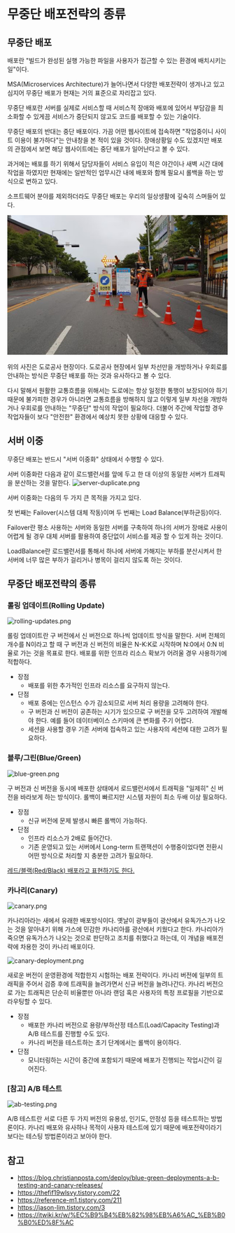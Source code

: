 # 무중단 배포전략의 종류

## 무중단 배포

배포란 "빌드가 완성된 실행 가능한 파일을 사용자가 접근할 수 있는 환경에 배치시키는 일"이다.

MSA(Microservices Architecture)가 늘어나면서 다양한 배포전략이 생겨나고 있고 심지어 무중단 배포가 현재는 거의 표준으로 자리잡고 있다.

무중단 배포란 서버를 실제로 서비스할 때 서비스적 장애와 배포에 있어서 부담감을 최소화할 수 있게끔 서비스가 중단되지 않고도 코드를 배포할 수 있는 기술이다.

무중단 배포의 반대는 중단 배포이다. 가끔 어떤 웹사이트에 접속하면 "작업중이니 사이트 이용이 불가하다"는 안내창을 본 적이 있을 것이다. 장애상황일 수도 있겠지만 배포의 관점에서 보면 해당 웹사이트에는 중단 배포가 일어난다고 볼 수 있다.

과거에는 배포를 하기 위해서 담당자들이 서비스 유입이 적은 야간이나 새벽 시간 대에 작업을 하였지만 현재에는 일반적인 업무시간 내에 배포와 함께 필요시 롤백을 하는 방식으로 변하고 있다.

소프트웨어 분야를 제외하더라도 무중단 배포는 우리의 일상생활에 깊숙히 스며들어 있다.

![road-construction.jpg](images/road-construction.jpg)

위의 사진은 도로공사 현장이다. 도로공사 현장에서 일부 차선만을 개방하거나 우회로를 안내하는 방식은 무중단 배포를 하는 것과 유사하다고 볼 수 있다. 

다시 말해서 원활한 교통흐름을 위해서는 도로에는 항상 일정한 통행이 보장되어야 하기 때문에 불가피한 경우가 아니라면 교통흐름을 방해하지 않고 이렇게 일부 차선을 개방하거나 우회로를 안내하는 "무중단" 방식의 작업이 필요하다. 더불어 주간에 작업할 경우 작업자들이 보다 "안전한" 환경에서 예상치 못한 상황에 대응할 수 있다.

## 서버 이중

무중단 배포는 반드시 "서버 이중화" 상태에서 수행할 수 있다.

서버 이중화란 다음과 같이 로드밸런서를 앞에 두고 한 대 이상의 동일한 서버가 트래픽을 분산하는 것을 말한다.
![server-duplicate.png](https://img1.daumcdn.net/thumb/R800x0/?scode=mtistory2&fname=https%3A%2F%2Ft1.daumcdn.net%2Fcfile%2Ftistory%2F2332684E583157AD06)

서버 이중화는 다음의 두 가지 큰 목적을 가지고 있다.

첫 번째는 Failover(시스템 대체 작동)이며 두 번째는 Load Balance(부하균등)이다.

Failover란 평소 사용하는 서버와 동일한 서버를 구축하여 하나의 서버가 장애로 사용이 어렵게 될 경우 대체 서버를 활용하여 중단없이 서비스를 제공 할 수 있게 하는 것이다.

LoadBalance란 로드밸런서를 통해서 하나에 서버에 가해지는 부하를 분산시켜서 한 서버에 너무 많은 부하가 걸리거나 병목이 걸리지 않도록 하는 것이다.

## 무중단 배포전략의 종류
### 롤링 업데이트(Rolling Update)
![rolling-updates.png](https://t1.daumcdn.net/cfile/tistory/99143F435C87397A09)

롤링 업데이트란 구 버전에서 신 버전으로 하나씩 업데이트 방식을 말한다. 서버 전체의 개수를 N이라고 할 때 구 버전과 신 버전의 비율은 N-K:K로 시작하며 N:0에서 0:N 비율로 가는 것을 목표로 한다. 배포를 위한 인프라 리소스 확보가 어려울 경우 사용하기에 적합하다.

- 장점
  - 배포를 위한 추가적인 인프라 리소스를 요구하지 않는다.
- 단점
  - 배포 중에는 인스턴스 수가 감소되므로 서버 처리 용량을 고려해야 한다. 
  - 구 버전과 신 버전이 공존하는 시기가 있으므로 구 버전을 모두 고려하여 개발해야 한다. 예를 들어 데이터베이스 스키마에 큰 변화를 주기 어렵다.
  - 세션을 사용할 경우 기존 서버에 접속하고 있는 사용자의 세션에 대한 고려가 필요하다.


### 블루/그린(Blue/Green) 
![blue-green.png](https://t1.daumcdn.net/cfile/tistory/99A68F4E5C8739470D)

구 버전과 신 버전을 동시에 배포한 상태에서 로드밸런서에서 트래픽을 "일제히" 신 버전을 바라보게 하는 방식이다.
롤백이 빠르지만 시스템 자원이 최소 두배 이상 필요하다.

- 장점
  - 신규 버전에 문제 발생시 빠른 롤백이 가능하다.
- 단점
  - 인프라 리소스가 2배로 들어간다.
  - 기존 운영되고 있는 서버에서 Long-term 트랜잭션이 수행중이었다면 전환시 어떤 방식으로 처리할 지 충분한 고려가 필요하다.
 
[레드/블랙(Red/Black) 배포라고 표현하기도 한다.](https://octopus.com/blog/blue-green-red-black)

### 카나리(Canary)
![canary.png](https://t1.daumcdn.net/cfile/tistory/9946A3495B0DDDB12E)

카나리아라는 새에서 유래한 배포방식이다. 옛날이 광부들이 광산에서 유독가스가 나오는 것을 알아내기 위해 가스에 민감한 카나리아를 광산에서 키웠다고 한다. 카나리아가 죽으면 유독가스가 나오는 것으로 판단하고 조치를 취했다고 하는데, 이 개념을 배포전략에 차용한 것이 카나리 배포이다.

![canary-deployment.png](https://t1.daumcdn.net/cfile/tistory/99E6E74C5C8737EC0E)

새로운 버전이 운영환경에 적합한지 시험하는 배포 전략이다. 카나리 버전에 일부의 트래픽을 주어서 검증 후에 트래픽을 늘려가면서 신규 버전을 늘려나간다. 카나리 버전으로 가는 트래픽은 단순히 비율뿐만 아니라 랜덤 혹은 사용자의 특정 프로필을 기반으로 라우팅할 수 있다.

- 장점
    - 배포한 카나리 버전으로 용량/부하산정 테스트(Load/Capacity Testing)과 A/B 테스트를 진행할 수도 있다.
    - 카나리 버전을 테스트하는 초기 단계에서는 롤백이 용이하다.
- 단점
    - 모니터링하는 시간이 중간에 포함되기 때문에 배포가 진행되는 작업시간이 길어진다.


### [참고] A/B 테스트 
![ab-testing.png](https://t1.daumcdn.net/cfile/tistory/993F14395A92BE330A) 

A/B 테스트란 서로 다른 두 가지 버전의 유용성, 인기도, 안정성 등을 테스트하는 방법론이다. 카나리 배포와 유사하나 목적이 사용자 테스트에 있기 때문에 배포전략이라기 보다는 테스팅 방법론이라고 보아야 한다.

## 참고
- https://blog.christianposta.com/deploy/blue-green-deployments-a-b-testing-and-canary-releases/
- https://thefif19wlsvy.tistory.com/22
- https://reference-m1.tistory.com/211
- https://jason-lim.tistory.com/3
- https://itwiki.kr/w/%EC%B9%B4%EB%82%98%EB%A6%AC_%EB%B0%B0%ED%8F%AC

